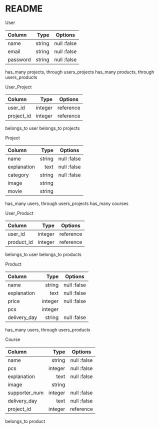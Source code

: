 # README

User

| Column      | Type        | Options             |
|:-----------|------------:|:------------:|
| name        | string      | null :false         |
| email       | string      | null :false         |
| password    | string      | null :false         |

has_many projects, through users_projects
has_many products, through users_products

User_Project

| Column       | Type        | Options           |
|:-----------|------------:|:------------:|
| user_id      | integer     | reference         |
| project_id   | integer     | reference         |

belongs_to user
belongs_to projects

Project

| Column        | Type        | Options             |
|:-----------|------------:|:------------:|
| name          | string      | null :false         |
| explanation   | text        | null :false         |
| category      | string      | null :false         |
| image         | string      |                     |
| movie         | string      |                     |

has_many users, through users_projects
has_many courses

User_Product

| Column        | Type        | Options             |
|:-----------|------------:|:------------:|
| user_id       | integer     | reference           |
| product_id    | integer     | reference           |

belongs_to user
belongs_to products

Product

| Column        | Type        | Options             |
|:-----------|------------:|:------------:|
| name          | string      | null :false         |
| explanation   | text        | null :false         |
| price         | integer     | null :false         |
| pcs           | integer     |                     |
| delivery_day  | string      | null :false         |

has_many users, through users_products

Course

| Column        | Type        | Options             |
|:-----------|------------:|:------------:|
| name          | string      | null :false         |
| pcs           | integer     | null :false         |
| explanation   | text        | null :false         |
| image         | string      |                     |
| supporter_num | integer     | null :false         |
| delivery_day  | text        | null :false         |
| project_id    | integer     | reference           |

belongs_to product
